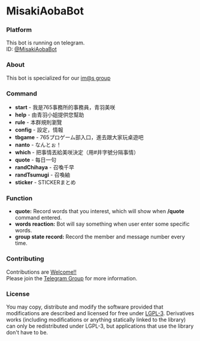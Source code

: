 # MisakiAobaBot

### Platform
This bot is running on telegram.  
ID: [@MisakiAobaBot](https://t.me/MisakiAobaBot)

### About
This bot is specialized for our [im@s group](https://t.me/imas_zh)

### Command

- **start** - 我是765事務所的事務員，青羽美咲
- **help** - 由青羽小姐提供您幫助
- **rule** - 本群規則瀏覽
- **config** - 設定，情報
- **tbgame** - 765プロゲーム部入口，進去跟大家玩桌遊吧
- **nanto** - なんとぉ！
- **which** - 把事情丟給美咲決定（用#井字號分隔事情）
- **quote** - 每日一句
- **randChihaya** - 召喚千早
- **randTsumugi** - 召喚紬
- **sticker** - STICKERまとめ

### Function

- **quote:** Record words that you interest, which will show when **/quote** command entered.
- **words reaction:** Bot will say something when user enter some specific words.
- **group state record:** Record the member and message number every time.

### Contributing

Contributions are [Welcome!!](https://www.project-imas.com/wiki/Welcome!!)  
Please join the [Telegram Group](https://t.me/joinchat/IFtWTxKu7x6vuSK8HsFgsQ) for more information.

### License
You may copy, distribute and modify the software provided that modifications are described and licensed for free under [LGPL-3](https://www.gnu.org/licenses/lgpl-3.0.html). Derivatives works (including modifications or anything statically linked to the library) can only be redistributed under LGPL-3, but applications that use the library don't have to be.